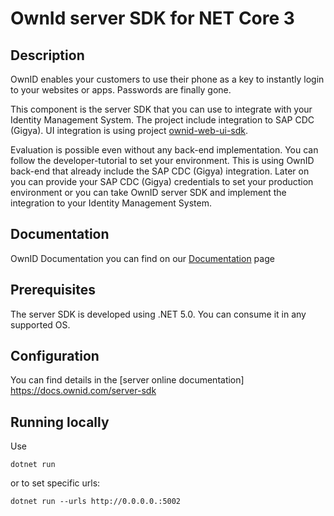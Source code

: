 # OwnId server SDK for NET Core 3

## Description
OwnID enables your customers to use their phone as a key to instantly login to your websites or apps. Passwords are finally gone.

This component is the server SDK that you can use to integrate with your Identity Management System. The project include integration to SAP CDC (Gigya). UI integration is using project [ownid-web-ui-sdk](https://github.com/SAP/ownid-web-ui-sdk). 

Evaluation is possible even without any back-end implementation. You can follow the developer-tutorial to set your environment. This is using OwnID back-end that already include the SAP CDC (Gigya) integration. Later on you can provide your SAP CDC (Gigya) credentials to set your production environment or you can take OwnID server SDK and implement the integration to your Identity Management System.

## Documentation
OwnID Documentation you can find on our [Documentation](https://docs.ownid.com) page

## Prerequisites
The server SDK is developed using .NET 5.0. You can consume it in any supported OS.

## Configuration
You can find details in the [server online documentation] https://docs.ownid.com/server-sdk

## Running locally
Use 

```shell
dotnet run
```

or to set specific urls:  

```shell
dotnet run --urls http://0.0.0.0.:5002
``` 

